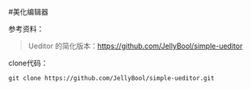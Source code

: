 #美化编辑器

参考资料：
>Ueditor 的简化版本：https://github.com/JellyBool/simple-ueditor

clone代码：
```
git clone https://github.com/JellyBool/simple-ueditor.git
```



